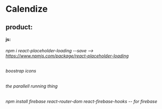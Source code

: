 # Calendize

## product:
####  js:
######    npm i react-placeholder-loading --save --> https://www.npmjs.com/package/react-placeholder-loading
######    boostrap icons
######    the parallell running thing
######    npm install firebase react-router-dom react-firebase-hooks -- for firebase
    
